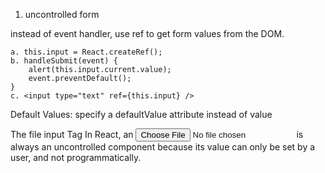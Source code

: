 1. uncontrolled form 

instead of event handler, use ref to get form values from the DOM.
    
    a. this.input = React.createRef();
    b. handleSubmit(event) {
        alert(this.input.current.value);
        event.preventDefault();
    }
    c. <input type="text" ref={this.input} />


Default Values:
specify a defaultValue attribute instead of value

The file input Tag
In React, an <input type="file" /> is always an uncontrolled component because its value can only be set by a user, and not programmatically.



